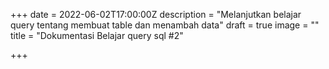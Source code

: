 +++
date = 2022-06-02T17:00:00Z
description = "Melanjutkan belajar query tentang membuat table dan menambah data"
draft = true
image = ""
title = "Dokumentasi Belajar query sql #2"

+++

